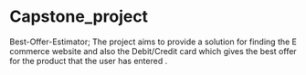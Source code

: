 # Capstone_project
Best-Offer-Estimator; The project aims to provide a solution for finding the E commerce website and also the Debit/Credit card which gives the best offer for the product that the user has entered .
